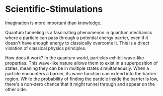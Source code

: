 # Scientific-Stimulations
Imagination is more important than knowledge.

Quantum tunneling is a fascinating phenomenon in quantum mechanics where a particle can pass through a potential energy barrier, even if it doesn't have enough energy to classically overcome it. This is a direct violation of classical physics principles.

How does it work?
In the quantum world, particles exhibit wave-like properties. This wave-like nature allows them to exist in a superposition of states, meaning they can be in multiple states simultaneously. When a particle encounters a barrier, its wave function can extend into the barrier region. While the probability of finding the particle inside the barrier is low, there's a non-zero chance that it might tunnel through and appear on the other side.   

